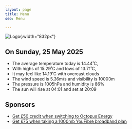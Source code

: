 ```yaml
---
layout: page
title: Menu
seo: Menu

---
```


![Logo](/images/logo.jpg){:width="832px"}

<!-- weather_marker starts -->
## On Sunday, 25 May 2025

- The average temperature today is 14.44˚C,
- With highs of 15.29˚C and lows of 13.71˚C,
- It may feel like 14.19˚C with overcast clouds
- The wind speed is 5.36m/s and visibility is 10000m
- The pressure is 1005hPa and humidity is 86%
- The sun will rise at 04:01 and set at 20:09

<!-- weather_marker ends -->

## Sponsors

- [Get £50 credit when switching to Octopus Energy](https://bit.ly/3oD1nnS)
- [Get £75 when taking a 1000mb YouFibre broadband plan](https://aklam.io/91zWhU?)
